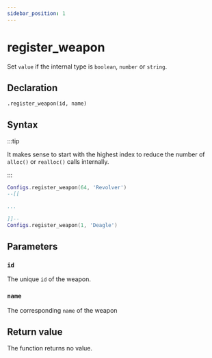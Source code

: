 ```yaml
---
sidebar_position: 1
---
```


# register_weapon

Set `value` if the internal type is `boolean`, `number` or `string`.

## Declaration

`.register_weapon(id, name)`

## Syntax

:::tip

It makes sense to start with the highest index to reduce the number of `alloc()` or `realloc()` calls internally.

:::

```lua
Configs.register_weapon(64, 'Revolver')
--[[

...

]]--
Configs.register_weapon(1, 'Deagle')
```

## Parameters

### `id`

The unique `id` of the weapon.

### `name`

The corresponding `name` of the weapon

## Return value

The function returns no value.
